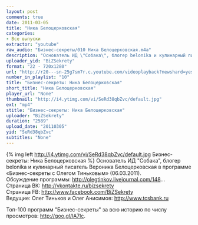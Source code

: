 ```yaml
---
layout: post
comments: true
date: 2011-03-05
title: "Ника Белоцерковская"
categories:
- Все выпуски
extractor: "youtube"
raw_audio: "Бизнес-секреты/010 Ника Белоцерковская.m4a"
description: "Основатель ИД \"Собака\", блогер belonika и кулинарный писатель Вероника Белоцерковская в программе «Бизнес-секреты с Олегом Тиньковым» (06.03.2011).\nОбсуждение программы: http://olegtinkov.livejournal.com/148...\nСтраница ВК: http://vkontakte.ru/bizsekrety\nСтраница FB: http://www.facebook.com/BiZSekrety\nВедущие: Олег Тиньков и Олег Анисимов: http://www.tcsbank.ru\n\nТоп-100 программ \"Бизнес-секреты\" за всю историю по числу просмотров: http://goo.gl/lA7lc."
uploader_yid: "BiZSekrety"
format: "22 - 720x1280"
url: "http://r20---sn-25g7sm7r.c.youtube.com/videoplayback?newshard=yes&id=49e45ddfca9b66f7&cp=U0hVR1hRVF9FU0NONV9QS1hGOkVVY1FhMXd4SFM1&ipbits=8&key=yt1&mv=m&expire=1362866509&source=youtube&ratebypass=yes&sver=3&mt=1362842055&ip=92.255.182.31&ms=au&itag=22&fexp=920704%2C912806%2C902000%2C919512%2C929901%2C913605%2C925006%2C906938%2C931202%2C931401%2C908529%2C930803%2C920201%2C930101%2C930603%2C906834%2C926403&sparams=cp%2Cid%2Cip%2Cipbits%2Citag%2Cratebypass%2Csource%2Cupn%2Cexpire&upn=g-PpO25csgY&signature=23179D132D824B16553CDC49DCFEC3B97909CADF.1783096E1A35071626A38E366D39235447ECB809"
number_in_playlist: "10"
title: "Бизнес-секреты: Ника Белоцерковская"
short_title: "Ника Белоцерковская"
player_url: "None"
thumbnail: "http://i4.ytimg.com/vi/SeRd38qbZvc/default.jpg"
ext: "mp4"
stitle: "Бизнес-секреты: Ника Белоцерковская"
uploader: "BiZSekrety"
duration: "2589"
upload_date: "20110305"
yid: "SeRd38qbZvc"
subtitles: "None"
---
```


{% img left http://i4.ytimg.com/vi/SeRd38qbZvc/default.jpg Бизнес-секреты: Ника Белоцерковская %}
Основатель ИД "Собака", блогер belonika и кулинарный писатель Вероника Белоцерковская в программе «Бизнес-секреты с Олегом Тиньковым» (06.03.2011).  
Обсуждение программы: http://olegtinkov.livejournal.com/148...  
Страница ВК: http://vkontakte.ru/bizsekrety  
Страница FB: http://www.facebook.com/BiZSekrety  
Ведущие: Олег Тиньков и Олег Анисимов: http://www.tcsbank.ru  
  
Топ-100 программ "Бизнес-секреты" за всю историю по числу просмотров: http://goo.gl/lA7lc.